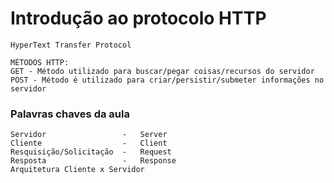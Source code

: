 # Introdução ao protocolo HTTP

    HyperText Transfer Protocol

    MÉTODOS HTTP:
    GET - Método utilizado para buscar/pegar coisas/recursos do servidor
    POST - Método é utilizado para criar/persistir/submeter informações no servidor

### Palavras chaves da aula
    Servidor                 -   Server
    Cliente                  -   Client
    Resquisição/Solicitação  -   Request
    Resposta                 -   Response
    Arquitetura Cliente x Servidor